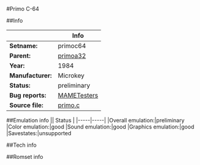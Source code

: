 #Primo C-64

##Info

||Info|
|-----|-----|
|**Setname:**|primoc64
|**Parent:**|[primoa32](primoa32.md)
|**Year:**|1984
|**Manufacturer:**|Microkey
|**Status:**|preliminary
|**Bug reports:**|[MAMETesters](http://mametesters.org/view_all_set.php?type=1&temporary=y&search=primo.c)
|**Source file:**|[primo.c](https://github.com/mamedev/mame/blob/master/src/mess/drivers/primo.c)

##Emulation info
|| Status |
|-----|-----|
|Overall emulation:|preliminary
|Color emulation:|good
|Sound emulation:|good
|Graphics emulation:|good
|Savestates:|unsupported

##Tech info

##Romset info

<!--- START OF EDITED COMMENT DO NOT TOUCH TEXT ABOVE-->
